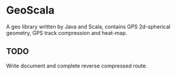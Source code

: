 # GeoScala
A geo library written by Java and Scala, contains GPS 2d-spherical geometry, GPS track compression and heat-map.

## TODO
Write document and complete reverse compressed route.